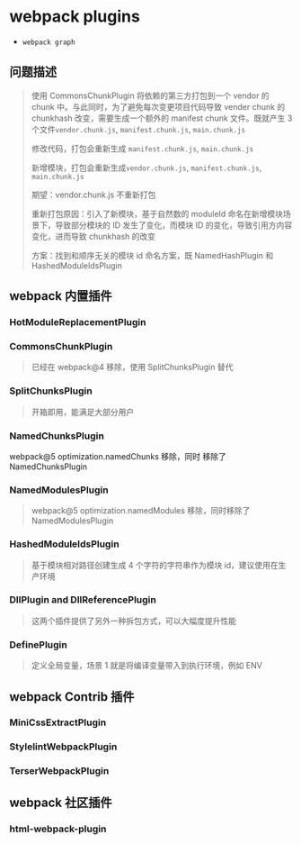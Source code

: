 # webpack plugins

- `webpack graph`

## 问题描述

> 使用 CommonsChunkPlugin 将依赖的第三方打包到一个 vendor 的 chunk 中。与此同时，为了避免每次变更项目代码导致 vender chunk 的 chunkhash 改变，需要生成一个额外的 manifest chunk 文件。既就产生 3 个文件`vendor.chunk.js`, `manifest.chunk.js`, `main.chunk.js`
>
> 修改代码，打包会重新生成 `manifest.chunk.js`, `main.chunk.js`
>
> 新增模块，打包会重新生成`vendor.chunk.js`, `manifest.chunk.js`, `main.chunk.js`
>
> 期望：vendor.chunk.js 不重新打包
>
> 重新打包原因：引入了新模块，基于自然数的 moduleId 命名在新增模块场景下，导致部分模块的 ID 发生了变化，而模块 ID 的变化，导致引用方内容变化，进而导致 chunkhash 的改变
>
> 方案：找到和顺序无关的模块 id 命名方案，既 NamedHashPlugin 和 HashedModuleIdsPlugin

## webpack 内置插件

### HotModuleReplacementPlugin

### CommonsChunkPlugin

> 已经在 webpack@4 移除，使用 SplitChunksPlugin 替代

### SplitChunksPlugin

> 开箱即用，能满足大部分用户

### NamedChunksPlugin

webpack@5 optimization.namedChunks 移除，同时 移除了 NamedChunksPlugin

### NamedModulesPlugin

> webpack@5 optimization.namedModules 移除，同时移除了 NamedModulesPlugin

### HashedModuleIdsPlugin

> 基于模块相对路径创建生成 4 个字符的字符串作为模块 id，建议使用在生产环境

### DllPlugin and DllReferencePlugin

> 这两个插件提供了另外一种拆包方式，可以大幅度提升性能

### DefinePlugin

> 定义全局变量，场景 1 就是将编译变量带入到执行环境，例如 ENV

## webpack Contrib 插件

### MiniCssExtractPlugin

### StylelintWebpackPlugin

### TerserWebpackPlugin

## webpack 社区插件

### html-webpack-plugin
